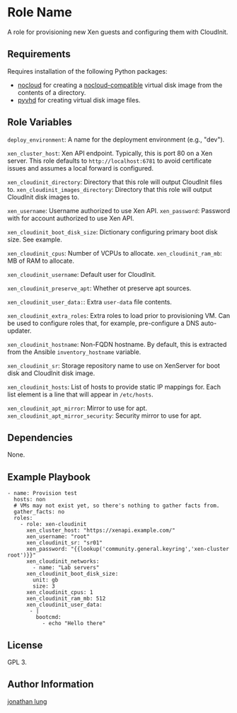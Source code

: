 Role Name
=========

A role for provisioning new Xen guests and configuring them with CloudInit.

Requirements
------------

Requires installation of the following Python packages:
 * [nocloud](https://pypi.org/project/nocloud/0.0.1/) for creating a [nocloud-compatible](https://cloudinit.readthedocs.io/en/latest/topics/datasources/nocloud.html) virtual disk image from the contents of a directory.
 * [pyvhd](https://pypi.org/project/pyvhd/) for creating virtual disk image files.

Role Variables
--------------
`deploy_environment`: A name for the deployment environment (e.g., "dev").

`xen_cluster_host`: Xen API endpoint. Typically, this is port 80 on a Xen server. This role defaults to `http://localhost:6781` to avoid certificate issues and assumes a local forward is configured.

`xen_cloudinit_directory`: Directory that this role will output CloudInit files to.
`xen_cloudinit_images_directory`: Directory that this role will output CloudInit disk images to.

`xen_username`: Username authorized to use Xen API.
`xen_password`: Password with for account authorized to use Xen API.

`xen_cloudinit_boot_disk_size`: Dictionary configuring primary boot disk size. See example.

`xen_cloudinit_cpus`: Number of VCPUs to allocate.
`xen_cloudinit_ram_mb`: MB of RAM to allocate.

`xen_cloudinit_username`: Default user for CloudInit.

`xen_cloudinit_preserve_apt`: Whether ot preserve apt sources.

`xen_cloudinit_user_data:`: Extra `user-data` file contents.

`xen_cloudinit_extra_roles`: Extra roles to load prior to provisioning VM. Can be used to configure roles that, for example, pre-configure a DNS auto-updater.

`xen_cloudinit_hostname`: Non-FQDN hostname. By default, this is extracted from the Ansible `inventory_hostname` variable.

`xen_cloudinit_sr`: Storage repository name to use on XenServer for boot disk and CloudInit disk image.

`xen_cloudinit_hosts`: List of hosts to provide static IP mappings for. Each list element is a line that will appear in `/etc/hosts`.

`xen_cloudinit_apt_mirror`: Mirror to use for apt.
`xen_cloudinit_apt_mirror_security`: Security mirror to use for apt.

Dependencies
------------

None.

Example Playbook
----------------


    - name: Provision test
      hosts: non
      # VMs may not exist yet, so there's nothing to gather facts from.
      gather_facts: no
      roles:
        - role: xen-cloudinit
          xen_cluster_host: "https://xenapi.example.com/"
          xen_username: "root"
          xen_cloudinit_sr: "sr01"
          xen_password: "{{lookup('community.general.keyring','xen-cluster root')}}"
          xen_cloudinit_networks:
            - name: "Lab servers"
          xen_cloudinit_boot_disk_size:
            unit: gb
            size: 3
          xen_cloudinit_cpus: 1
          xen_cloudinit_ram_mb: 512
          xen_cloudinit_user_data:
           - |
             bootcmd:
               - echo "Hello there"


License
-------

GPL 3.

Author Information
------------------

[jonathan lung](https://www.github.com/lungj)
